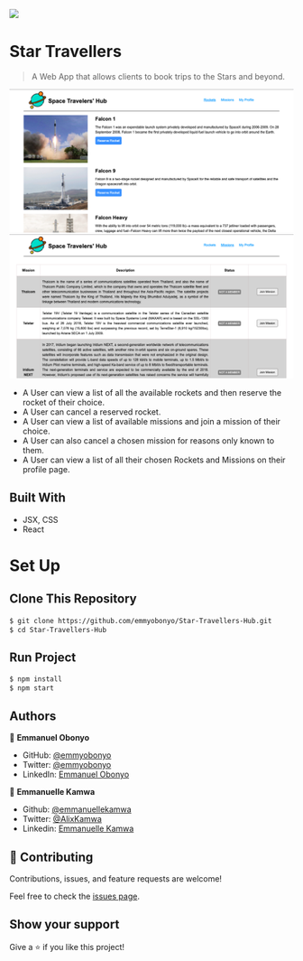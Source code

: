 ![](https://img.shields.io/badge/Microverse-blueviolet)

# Star Travellers

> A Web App that allows clients to book trips to the Stars and beyond.

![Rockets Page](./src/images/rockets.png)
![Missions Page](./src/images/missions.png)

- A User can view a list of all the available rockets and then reserve the rocket of their choice.
- A User can cancel a reserved rocket.
- A User can view a list of available missions and join a mission of their choice.
- A User can also cancel a chosen mission for reasons only known to them.
- A User can view a list of all their chosen Rockets and Missions on their profile page.

## Built With

- JSX, CSS
- React

<!-- ## Live Demo

- [Netlify](https://bookstore-react-redux.netlify.app/) -->

# Set Up
## Clone This Repository
```
$ git clone https://github.com/emmyobonyo/Star-Travellers-Hub.git
$ cd Star-Travellers-Hub
```

## Run Project
```
$ npm install
$ npm start
```

## Authors

👤 **Emmanuel Obonyo**

- GitHub: [@emmyobonyo](https://github.com/emmyobonyo)
- Twitter: [@emmyobonyo](https://twitter.com/emmyobonyo)
- LinkedIn: [Emmanuel Obonyo](https://www.linkedin.com/in/emmanuel-obonyo-3728a2200/)

👤 **Emmanuelle Kamwa**

-   Github: [@emmanuellekamwa](https://github.com/emmanuellekamwa)
-   Twitter: [@AlixKamwa](https://twitter.com/AlixKamwa)
-   Linkedin: [Emmanuelle Kamwa](https://www.linkedin.com/in/emmanuelle-kamwa-86145a1a4/)

## 🤝 Contributing

Contributions, issues, and feature requests are welcome!

Feel free to check the [issues page](https://github.com/emmyobonyo/Math-Magiians-Raect/issues).

## Show your support

Give a ⭐️ if you like this project!
